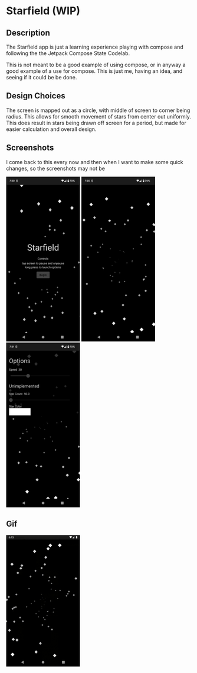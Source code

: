# Starfield (WIP)

## Description

The Starfield app is just a learning experience playing with compose and following the the Jetpack Compose State Codelab.

This is not meant to be a good example of using compose, or in anyway a good example of a use for compose. This is just me, having an idea, and seeing if it could be be done. 


## Design Choices

The screen is mapped out as a circle, with middle of screen to corner being radius. This allows for smooth movement of stars from center out uniformly. This does result in stars being drawn off screen for a period, but made for easier calculation and overall design.

## Screenshots

I come back to this every now and then when I want to make some quick changes, so the screenshots may not be

<img src="images/starfield1.png" alt="Intro" width="200"/>
<img src="images/starfield2.png" alt="starfield" width="200"/>
<img src="images/starfield3.png" alt="starfield with options" width="200"/>

## Gif

<img src="images/starfield.gif" alt="starfield gif" width="200"/>
